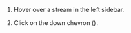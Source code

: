 1. Hover over a stream in the left sidebar.

1. Click on the down chevron (<i class="fa fa-chevron-down"></i>).
